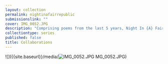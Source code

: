 ```yaml
---
layout: collection
permalink: nightinafairrepublic
submissionslink: ""
cover: IMG_0052.JPG
description: "Comprising poems from the last 5 years, Night In {A} Fair Republic is Washington's most personal collection to date."
collectiontype: series
published: false
title: Collaborations
---
```


![]({{site.baseurl}}/media/![IMG_0052.JPG]({{site.baseurl}}/media/IMG_0052.JPG)
MG_0052.JPG)


